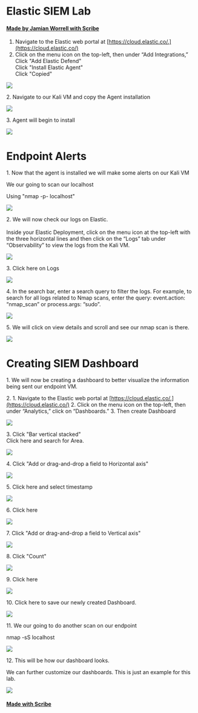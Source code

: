 # Elastic SIEM Lab
#### [Made by Jamian Worrell with Scribe](https://scribehow.com/shared/Elastic_SIEM_Lab__PhIU-Tz8R0ScpwqTlL4AJA)

1. Navigate to the Elastic web portal at [https://cloud.elastic.co/.](https://cloud.elastic.co/)
2. Click on the menu icon on the top-left, then under “Add Integrations,”\
   Click "Add Elastic Defend"\
   Click "Install Elastic Agent"\
   Click "Copied"

![](https://colony-recorder.s3.amazonaws.com/files/2024-03-23/508c4f58-e36f-439d-8ade-2261958b2d34/stack_animation.webp)


2\. Navigate to our Kali VM and copy the Agent installation 

![](https://colony-recorder.s3.amazonaws.com/files/2024-03-23/ff8a21a5-dc74-4efb-b675-87e33a383cc8/stack_animation.webp)


3\. Agent will begin to install

![](https://colony-recorder.s3.amazonaws.com/files/2024-03-23/d1d3d3fb-aee5-4ea4-9669-adba0bba123b/stack_animation.webp)

# Endpoint Alerts
1\. Now that the agent is installed we will make some alerts on our Kali VM

We our going to scan our localhost

Using "nmap -p- localhost"

![](https://ajeuwbhvhr.cloudimg.io/colony-recorder.s3.amazonaws.com/files/2024-03-23/29802a7e-9cee-4929-90bc-0e2a0918f2b7/ascreenshot.jpeg?tl_px=14,432&br_px=874,913&force_format=png&width=860&wat_scale=76&wat=1&wat_opacity=0.7&wat_gravity=northwest&wat_url=https://colony-recorder.s3.us-west-1.amazonaws.com/images/watermarks/FB923C_standard.png&wat_pad=402,212)


2\. We will now check our logs on Elastic.\
\
Inside your Elastic Deployment, click on the menu icon at the top-left with the three horizontal lines and then click on the “Logs” tab under “Observability” to view the logs from the Kali VM.

![](https://ajeuwbhvhr.cloudimg.io/colony-recorder.s3.amazonaws.com/files/2024-03-23/ffd9e45b-334c-448d-8302-7120178b423a/ascreenshot.jpeg?tl_px=0,0&br_px=859,480&force_format=png&width=860&wat_scale=76&wat=1&wat_opacity=0.7&wat_gravity=northwest&wat_url=https://colony-recorder.s3.us-west-1.amazonaws.com/images/watermarks/FB923C_standard.png&wat_pad=3,40)


3\. Click here on Logs

![](https://ajeuwbhvhr.cloudimg.io/colony-recorder.s3.amazonaws.com/files/2024-03-23/b77ead5d-e99e-4e67-a7d3-61ecea124520/ascreenshot.jpeg?tl_px=0,599&br_px=859,1080&force_format=png&width=860&wat_scale=76&wat=1&wat_opacity=0.7&wat_gravity=northwest&wat_url=https://colony-recorder.s3.us-west-1.amazonaws.com/images/watermarks/FB923C_standard.png&wat_pad=4,315)


4\. In the search bar, enter a search query to filter the logs. For example, to search for all logs related to Nmap scans, enter the query: event.action: “nmap_scan” or process.args: “sudo”.

![](https://ajeuwbhvhr.cloudimg.io/colony-recorder.s3.amazonaws.com/files/2024-03-23/809252f2-bfdb-4e87-a917-e509140f7473/ascreenshot.jpeg?tl_px=387,0&br_px=1247,480&force_format=png&width=860&wat_scale=76&wat=1&wat_opacity=0.7&wat_gravity=northwest&wat_url=https://colony-recorder.s3.us-west-1.amazonaws.com/images/watermarks/FB923C_standard.png&wat_pad=402,193)


5\. We will click on view details and scroll and see our nmap scan is there.

![](https://colony-recorder.s3.amazonaws.com/files/2024-03-23/349f483c-b127-40fa-952b-c6c2b183f56a/stack_animation.webp)


# Creating SIEM Dashboard
1\. We will now be creating a dashboard to better visualize the information being sent our endpoint VM.


2\. 1. Navigate to the Elastic web portal at [https://cloud.elastic.co/.](https://cloud.elastic.co/)
2. Click on the menu icon on the top-left, then under “Analytics,” click on “Dashboards.”
3. Then create Dashboard

![](https://colony-recorder.s3.amazonaws.com/files/2024-03-23/4298b58c-af59-4d68-9698-37f3171a8cd9/stack_animation.webp)


3\. Click "Bar vertical stacked"\
Click here and search for Area.

![](https://colony-recorder.s3.amazonaws.com/files/2024-03-23/8d17e2fa-99c9-4013-ab58-ba18d4e2a586/stack_animation.webp)


4\. Click "Add or drag-and-drop a field to Horizontal axis"

![](https://ajeuwbhvhr.cloudimg.io/colony-recorder.s3.amazonaws.com/files/2024-03-23/1a3486fc-1c8b-4dcc-a4dd-fda1265e8bd0/ascreenshot.jpeg?tl_px=1060,97&br_px=1920,578&force_format=png&width=860&wat_scale=76&wat=1&wat_opacity=0.7&wat_gravity=northwest&wat_url=https://colony-recorder.s3.us-west-1.amazonaws.com/images/watermarks/FB923C_standard.png&wat_pad=480,212)


5\. Click here and select timestamp

![](https://colony-recorder.s3.amazonaws.com/files/2024-03-23/22bb98b3-9218-4308-8a5f-78511d1b4154/stack_animation.webp)


6\. Click here

![](https://ajeuwbhvhr.cloudimg.io/colony-recorder.s3.amazonaws.com/files/2024-03-23/4f7d181e-c3eb-4f18-9573-635b70d24776/ascreenshot.jpeg?tl_px=1060,0&br_px=1920,480&force_format=png&width=860&wat_scale=76&wat=1&wat_opacity=0.7&wat_gravity=northwest&wat_url=https://colony-recorder.s3.us-west-1.amazonaws.com/images/watermarks/FB923C_standard.png&wat_pad=806,160)


7\. Click "Add or drag-and-drop a field to Vertical axis"

![](https://ajeuwbhvhr.cloudimg.io/colony-recorder.s3.amazonaws.com/files/2024-03-23/e934b803-b484-45ca-80ce-0704cb64b1b7/ascreenshot.jpeg?tl_px=1060,186&br_px=1920,667&force_format=png&width=860&wat_scale=76&wat=1&wat_opacity=0.7&wat_gravity=northwest&wat_url=https://colony-recorder.s3.us-west-1.amazonaws.com/images/watermarks/FB923C_standard.png&wat_pad=554,212)


8\. Click "Count"

![](https://ajeuwbhvhr.cloudimg.io/colony-recorder.s3.amazonaws.com/files/2024-03-23/79dcc6d5-c9d7-4856-927f-fafe32cf9417/ascreenshot.jpeg?tl_px=1060,153&br_px=1920,634&force_format=png&width=860&wat_scale=76&wat=1&wat_opacity=0.7&wat_gravity=northwest&wat_url=https://colony-recorder.s3.us-west-1.amazonaws.com/images/watermarks/FB923C_standard.png&wat_pad=448,212)


9\. Click here

![](https://ajeuwbhvhr.cloudimg.io/colony-recorder.s3.amazonaws.com/files/2024-03-23/902cf6b8-ed26-4307-a3b6-8d7fabc51891/ascreenshot.jpeg?tl_px=1060,599&br_px=1920,1080&force_format=png&width=860&wat_scale=76&wat=1&wat_opacity=0.7&wat_gravity=northwest&wat_url=https://colony-recorder.s3.us-west-1.amazonaws.com/images/watermarks/FB923C_standard.png&wat_pad=458,430)


10\. Click here to save our newly created Dashboard.

![](https://ajeuwbhvhr.cloudimg.io/colony-recorder.s3.amazonaws.com/files/2024-03-23/6d855d69-facf-42f4-85a9-7a8f56f09958/ascreenshot.jpeg?tl_px=1060,0&br_px=1920,480&force_format=png&width=860&wat_scale=76&wat=1&wat_opacity=0.7&wat_gravity=northwest&wat_url=https://colony-recorder.s3.us-west-1.amazonaws.com/images/watermarks/FB923C_standard.png&wat_pad=715,47)


11\. We our going to do another scan on our endpoint

nmap -sS localhost

![](https://ajeuwbhvhr.cloudimg.io/colony-recorder.s3.amazonaws.com/files/2024-03-23/49b9d8b2-ca94-448f-80eb-bb44ccaec810/ascreenshot.jpeg?tl_px=157,443&br_px=1016,924&force_format=png&width=860&wat_scale=76&wat=1&wat_opacity=0.7&wat_gravity=northwest&wat_url=https://colony-recorder.s3.us-west-1.amazonaws.com/images/watermarks/FB923C_standard.png&wat_pad=402,212)


12\. This will be how our dashboard looks.

We can further customize our dashboards. This is just an example for this lab. 

![](https://ajeuwbhvhr.cloudimg.io/colony-recorder.s3.amazonaws.com/files/2024-03-23/fc82843a-978c-4e94-a78b-dabb891da88b/screenshot.jpeg?tl_px=40,0&br_px=900,409&force_format=png&width=860)
#### [Made with Scribe](https://scribehow.com/shared/Creating_SIEM_Dashboard__KdFhU8hvRLWAK7a8-NQVJQ)



